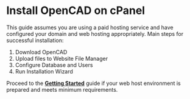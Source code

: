 # Install OpenCAD on cPanel

This guide assumes you are using a paid hosting service and have configured your domain and web hosting appropriately.
Main steps for successful installation:

1. Download OpenCAD
2. Upload files to Website File Manager
3. Configure Database and Users
4. Run Installation Wizard

Proceed to the **[Getting Started](https://docs.opencad.io/en/cPanel/get-started)** guide if your web host environment is prepared and meets minimum requirements.
